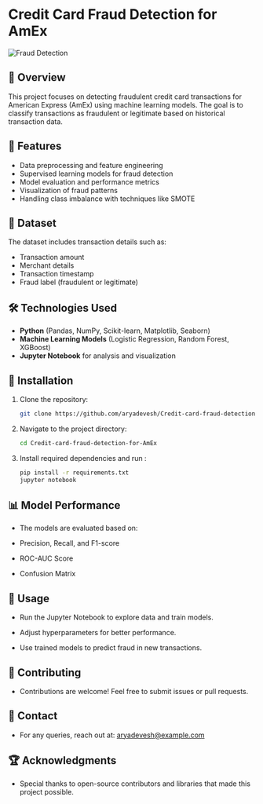 # Credit Card Fraud Detection for AmEx

![Fraud Detection](https://github.com/user-attachments/assets/4cfc5ef5-4216-49bc-8e82-461faefc29ff)

## 📌 Overview
This project focuses on detecting fraudulent credit card transactions for American Express (AmEx) using machine learning models. The goal is to classify transactions as fraudulent or legitimate based on historical transaction data.

## 🚀 Features
- Data preprocessing and feature engineering
- Supervised learning models for fraud detection
- Model evaluation and performance metrics
- Visualization of fraud patterns
- Handling class imbalance with techniques like SMOTE

## 📂 Dataset
The dataset includes transaction details such as:
- Transaction amount
- Merchant details
- Transaction timestamp
- Fraud label (fraudulent or legitimate)

## 🛠️ Technologies Used
- **Python** (Pandas, NumPy, Scikit-learn, Matplotlib, Seaborn)
- **Machine Learning Models** (Logistic Regression, Random Forest, XGBoost)
- **Jupyter Notebook** for analysis and visualization

## 📖 Installation
1. Clone the repository:
   ```bash
   git clone https://github.com/aryadevesh/Credit-card-fraud-detection-for-AmEx.git
2. Navigate to the project directory:
   ```bash
   cd Credit-card-fraud-detection-for-AmEx
3. Install required dependencies and run :
   ```bash
   pip install -r requirements.txt
   jupyter notebook

## 📊 Model Performance

- The models are evaluated based on:

- Precision, Recall, and F1-score

- ROC-AUC Score

- Confusion Matrix

## 📜 Usage

- Run the Jupyter Notebook to explore data and train models.

- Adjust hyperparameters for better performance.

- Use trained models to predict fraud in new transactions.

## 🤝 Contributing

- Contributions are welcome! Feel free to submit issues or pull requests.

## 📧 Contact

- For any queries, reach out at: aryadevesh@example.com

## 🏆 Acknowledgments

- Special thanks to open-source contributors and libraries that made this project possible.  

